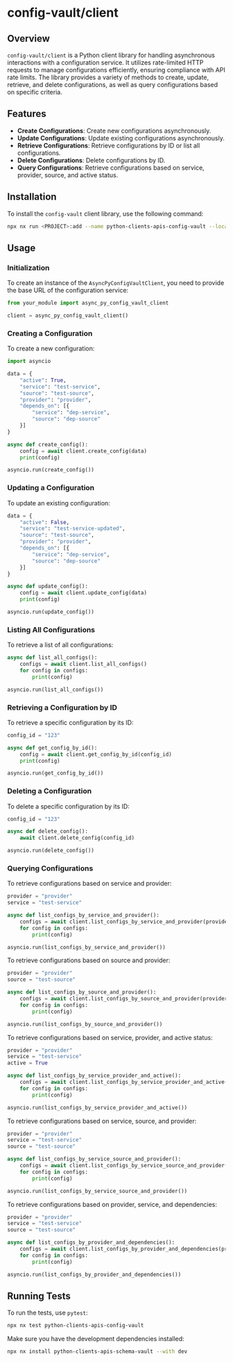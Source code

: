 # config-vault/client

## Overview

`config-vault/client` is a Python client library for handling asynchronous interactions with a configuration service. It utilizes rate-limited HTTP requests to manage configurations efficiently, ensuring compliance with API rate limits. The library provides a variety of methods to create, update, retrieve, and delete configurations, as well as query configurations based on specific criteria.

## Features

- **Create Configurations**: Create new configurations asynchronously.
- **Update Configurations**: Update existing configurations asynchronously.
- **Retrieve Configurations**: Retrieve configurations by ID or list all configurations.
- **Delete Configurations**: Delete configurations by ID.
- **Query Configurations**: Retrieve configurations based on service, provider, source, and active status.

## Installation

To install the `config-vault` client library, use the following command:

```bash
npx nx run <PROJECT>:add --name python-clients-apis-config-vault --local
```

## Usage

### Initialization

To create an instance of the `AsyncPyConfigVaultClient`, you need to provide the base URL of the configuration service:

```python
from your_module import async_py_config_vault_client

client = async_py_config_vault_client()
```

### Creating a Configuration

To create a new configuration:

```python
import asyncio

data = {
    "active": True,
    "service": "test-service",
    "source": "test-source",
    "provider": "provider",
    "depends_on": [{
        "service": "dep-service",
        "source": "dep-source"
    }]
}

async def create_config():
    config = await client.create_config(data)
    print(config)

asyncio.run(create_config())
```

### Updating a Configuration

To update an existing configuration:

```python
data = {
    "active": False,
    "service": "test-service-updated",
    "source": "test-source",
    "provider": "provider",
    "depends_on": [{
        "service": "dep-service",
        "source": "dep-source"
    }]
}

async def update_config():
    config = await client.update_config(data)
    print(config)

asyncio.run(update_config())
```

### Listing All Configurations

To retrieve a list of all configurations:

```python
async def list_all_configs():
    configs = await client.list_all_configs()
    for config in configs:
        print(config)

asyncio.run(list_all_configs())
```

### Retrieving a Configuration by ID

To retrieve a specific configuration by its ID:

```python
config_id = "123"

async def get_config_by_id():
    config = await client.get_config_by_id(config_id)
    print(config)

asyncio.run(get_config_by_id())
```

### Deleting a Configuration

To delete a specific configuration by its ID:

```python
config_id = "123"

async def delete_config():
    await client.delete_config(config_id)

asyncio.run(delete_config())
```

### Querying Configurations

To retrieve configurations based on service and provider:

```python
provider = "provider"
service = "test-service"

async def list_configs_by_service_and_provider():
    configs = await client.list_configs_by_service_and_provider(provider, service)
    for config in configs:
        print(config)

asyncio.run(list_configs_by_service_and_provider())
```

To retrieve configurations based on source and provider:

```python
provider = "provider"
source = "test-source"

async def list_configs_by_source_and_provider():
    configs = await client.list_configs_by_source_and_provider(provider, source)
    for config in configs:
        print(config)

asyncio.run(list_configs_by_source_and_provider())
```

To retrieve configurations based on service, provider, and active status:

```python
provider = "provider"
service = "test-service"
active = True

async def list_configs_by_service_provider_and_active():
    configs = await client.list_configs_by_service_provider_and_active(provider, service, active)
    for config in configs:
        print(config)

asyncio.run(list_configs_by_service_provider_and_active())
```

To retrieve configurations based on service, source, and provider:

```python
provider = "provider"
service = "test-service"
source = "test-source"

async def list_configs_by_service_source_and_provider():
    configs = await client.list_configs_by_service_source_and_provider(provider, service, source)
    for config in configs:
        print(config)

asyncio.run(list_configs_by_service_source_and_provider())
```

To retrieve configurations based on provider, service, and dependencies:

```python
provider = "provider"
service = "test-service"
source = "test-source"

async def list_configs_by_provider_and_dependencies():
    configs = await client.list_configs_by_provider_and_dependencies(provider, service, source)
    for config in configs:
        print(config)

asyncio.run(list_configs_by_provider_and_dependencies())
```

## Running Tests

To run the tests, use `pytest`:

```sh
npx nx test python-clients-apis-config-vault
```

Make sure you have the development dependencies installed:

```sh
npx nx install python-clients-apis-schema-vault --with dev
```